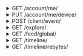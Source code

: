 <details>
<summary>GET /account/me/</summary>
Get information about the logged in account

__headers__

|name|value|required|
| - | - | - |
|authorization|The token returned when logging in or creating an account|True|
|user-agent|The user agent of the device using this app|False|

__responses__

- 200 - Account fetched
Account fetched

The account information of the logged in user was fetched

```JSON
{
    "data": {
        "account": {
            "backgroundColor": "#000000         <Account background color",
            "followerCount": "0                 <Subscribers of this account>",
            "followingCount": "0                <Subscriptions of this account>",
            "foregroundColor": "#CCD6E9         <Account foreground color",
            "id": "                             <account id>",
            "isChannel": "false                 <Is this user a channel?>",
            "isDeactivated": "false             <Did this user deactivate their account?>",
            "isRegistered": "true               <Is this user registered?>",
            "isSuspended": "false               <Is this account suspended?>",
            "loopCount": "0                     <Total loops played of this account>",
            "loopsConsumedCount": "0            <Total loops played by this account>",
            "registrationDate": "1580272854     <Account creation Unix timestamp>",
            "username": "robotter               <Account username>"
        }
    },
    "success": 1
}
```

- 401 - Unauthorized
Unauthorized

Unauthorized to make request, either because the authorization header is incorrect or missing


</details>


<details>
<summary>PUT /account/me/device/</summary>
Give byte information about this device

__headers__

|name|value|required|
| - | - | - |
|authorization|The token returned when logging in or creating an account|True|
|user-agent|The user agent of the device using this app|False|

```JSON
{
    "applicationID": "co.byte  <Seems to accept arbitrary strings>",
    "deviceToken": "...        <Device token. Appears to be generated by the app, seems to accept an arbitrary string>",
    "deviceType": "android     <Only android seems to work. iOS / Apple string unknown>"
}
```

__responses__

- 200 - Device info accepted
Device info accepted

The device info sent is correct and was accepted

```JSON
{
    "data": {},
    "success": 1
}
```

- 200:1404 - Device info incorrect
Device info incorrect

The device info sent is malformed

```JSON
{
    "error": {
        "code": 1404,
        "message": "invalid device type"
    },
    "success": 0
}
```

- 401 - Unauthorized
Unauthorized

Unauthorized to make request, either because the authorization header is incorrect or missing


</details>


<details>
<summary>POST /client/event/</summary>
Likely has to do with event tracking. Appears to always ratelimit me

__headers__

|name|value|required|
| - | - | - |
|authorization|The token returned when logging in or creating an account|True|
|user-agent|The user agent of the device using this app|False|

__responses__

- 200 - Event accepted
Event accepted

The recorded event was accepted and recorded

```JSON
{
    "data": {},
    "success": 1
}
```

- 401 - Unauthorized
Unauthorized

Unauthorized to make request, either because the authorization header is incorrect or missing


</details>


<details>
<summary>GET /explore/</summary>
Get possible explore feeds

__headers__

|name|value|required|
| - | - | - |
|authorization|The token returned when logging in or creating an account|True|
|user-agent|The user agent of the device using this app|False|

__responses__

- 200 - Explore cards recieved
Explore cards recieved

The current explore cards have been fetched

```JSON
{
    "data": {
        "layout": [
            {
                "background": {
                    "color": "#00BBDB           <Card background color>",
                    "type": "image              <Card background type>",
                    "url": "...                 <Background image link, if any such background>"
                },
                "description": "null            <Card description, if any>",
                "header": {
                    "backgroundColor": "null    <Header background color>",
                    "color": "null              <Header color>",
                    "title": "Popular Now       <Header title>"
                },
                "icon": "null                   <Icon link, if any such icon>",
                "sponsored": "false             <Is this sponsored? Ads appear to not yet be implemented>",
                "title": {
                    "backgroundColor": "null    <Appears to always be nil>",
                    "color": "#ffffff           <Title color>",
                    "title": "Popular Now       <Title title>"
                },
                "type": "large                  <Card display type, observed include [image, large, medium]",
                "uri": "byte://...              <Byte-handleable endpoint. byte:// can be subbed for the api's baseurl>"
            }
        ]
    },
    "success": 1
}
```

- 401 - Unauthorized
Unauthorized

Unauthorized to make request, either because the authorization header is incorrect or missing


</details>


<details>
<summary>GET /feed/global/</summary>
Get data from the global feed

__headers__

|name|value|required|
| - | - | - |
|authorization|The token returned when logging in or creating an account|True|
|user-agent|The user agent of the device using this app|False|

__responses__

- 200 - Feed Data Fetched
Feed Data Fetched

A slice of data was fetched from the globla feed

```JSON
{
    "data": {
        "accounts": {
            "   <Account id>": {
                "avatarURL": "...                       <Account pfp link>",
                "backgroundColor": "#000000             <Account background color",
                "bio": "...                             <Account bio>",
                "displayName": "...                     <Non-unique display name>",
                "followerCount": "0                     <Subscribers of this account>",
                "followingCount": "0                    <Subscriptions of this account>",
                "foregroundColor": "#CCD6E9             <Account foreground color",
                "id": "                                 <Account id, should match the above key>",
                "isChannel": "false                     <Is this user a channel?>",
                "isDeactivated": "false                 <Did this user deactivate their account?>",
                "isRegistered": "true                   <Is this user registered?>",
                "isSuspended": "false                   <Is this account suspended?>",
                "loopCount": "0                         <Total loops played of this account>",
                "loopsConsumedCount": "0                <Total loops played by this account>",
                "registrationDate": "1580272854         <Account creation Unix timestamp>",
                "username": "robotter                   <Account username>"
            }
        },
        "posts": [
            {
                "allowCuration": "true                  <May this post be curated?>",
                "allowRemix": "false                    <May this post be remixed?>",
                "authorID": "...                        <ID that points to the post author",
                "caption": "                            <Post caption>",
                "commentCount": "0                      <Total comment count>",
                "commentCursor": "...                   <Comment pagination cursor>",
                "comments": [
                    {
                        "authorID": "...                <Comment author id>",
                        "body": "...                    <Comment body",
                        "date": "1580273915             <Comment creation timestamp>",
                        "id": "...                      <Comment id. In the format post_id-unique_id",
                        "mentions": "[...]              <Mentions in this comment>",
                        "postID": "...                  <ID of this post>"
                    }
                ],
                "date": "1580274189                     <Post create timestamp>",
                "id": "...                              <ID that points to this post>",
                "likeCount": "0                         <Total like count>",
                "likedByMe": "false                     <Was this liked by the authed user?>",
                "loopCount": "0                         <Total loops played of this video>",
                "mentions": [
                    {
                        "accountID": "...               <Account mentioned>",
                        "byteRange": {
                            "start": "10                <Unknown>",
                            "stop": "15                 <Unknown, same length as range>"
                        },
                        "range": {
                            "start": "8                 <Mention substring start>",
                            "stop": "13                 <Mention substring end>"
                        },
                        "text": "@byte                  <Mention text>",
                        "username": "byte               <Username mentioned"
                    }
                ],
                "rebytedByMe": "false                   <Was this rebyted by the authed user?>",
                "thumbSrc": "...                        <Video thumbnail link>",
                "type": "0                              <Unknown use>",
                "videoSrc": "...                        <Video link>"
            }
        ],
        "cursor": "...                                  <Likely pagination cursor>"
    },
    "success": 1
}
```

- 401 - Unauthorized
Unauthorized

Unauthorized to make request, either because the authorization header is incorrect or missing


</details>


<details>
<summary>GET /timeline/</summary>
Get posts in the timeline of the authed user

__headers__

|name|value|required|
| - | - | - |
|authorization|The token returned when logging in or creating an account|True|
|user-agent|The user agent of the device using this app|False|

__responses__

- 200 - Timeline feed slice fetched
Timeline feed slice fetched

A slice of the timeline feed was fetched

```JSON
{
    "data": {
        "accounts": "{...}  <id -> user map>",
        "posts": "[...]     <Array of posts>"
    },
    "success": 1
}
```

- 401 - Unauthorized
Unauthorized

Unauthorized to make request, either because the authorization header is incorrect or missing


</details>


<details>
<summary>GET /timeline/rebytes/</summary>
Posts that have been rebyted into your timeline.
Essentially post objects wrapped in rebyte info, with the regular id -> user table in feeds


__headers__

|name|value|required|
| - | - | - |
|authorization|The token returned when logging in or creating an account|True|
|user-agent|The user agent of the device using this app|False|

__responses__

- 200 - Rebyte feed slice fetched
Rebyte feed slice fetched

A slice of rebytes relevant to the authed user were fetched

```JSON
{
    "data": {
        "accounts": "{...}                                  <id -> account object map>",
        "rebytes": [
            {
                "authorID": "...                            <Rebyter id>",
                "date": "1580240837                         <Rebyte timestamp>",
                "id": "...                                  <Rebyte id>",
                "post": {
                    "allowCuration": "true                  <May this post be curated?>",
                    "allowRemix": "false                    <May this post be remixed?>",
                    "authorID": "...                        <ID that points to the post author",
                    "caption": "                            <Post caption>",
                    "commentCount": "0                      <Total comment count>",
                    "commentCursor": "...                   <Comment pagination cursor>",
                    "comments": [
                        {
                            "authorID": "...                <Comment author id>",
                            "body": "...                    <Comment body",
                            "date": "1580273915             <Comment creation timestamp>",
                            "id": "...                      <Comment id. In the format post_id-unique_id",
                            "mentions": "[...]              <Mentions in this comment>",
                            "postID": "...                  <ID of this post>"
                        }
                    ],
                    "date": "1580274189                     <Post create timestamp>",
                    "id": "...                              <ID that points to this post>",
                    "likeCount": "0                         <Total like count>",
                    "likedByMe": "false                     <Was this liked by the authed user?>",
                    "loopCount": "0                         <Total loops played of this video>",
                    "mentions": [
                        {
                            "accountID": "...               <Account mentioned>",
                            "byteRange": {
                                "start": "10                <Unknown>",
                                "stop": "15                 <Unknown, same length as range>"
                            },
                            "range": {
                                "start": "8                 <Mention substring start>",
                                "stop": "13                 <Mention substring end>"
                            },
                            "text": "@byte                  <Mention text>",
                            "username": "byte               <Username mentioned"
                        }
                    ],
                    "rebytedByMe": "false                   <Was this rebyted by the authed user?>",
                    "thumbSrc": "...                        <Video thumbnail link>",
                    "type": "0                              <Unknown use>",
                    "videoSrc": "...                        <Video link>"
                }
            }
        ]
    },
    "success": 1
}
```

- 401 - Unauthorized
Unauthorized

Unauthorized to make request, either because the authorization header is incorrect or missing


</details>
